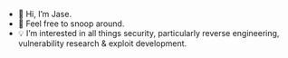 - 👋 Hi, I’m Jase.
- 👀 Feel free to snoop around.
- 💡 I’m interested in all things security, particularly reverse engineering, vulnerability research & exploit development.

